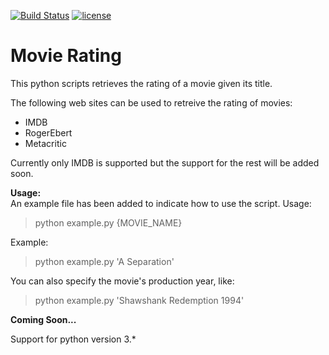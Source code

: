 [![Build Status](https://travis-ci.org/meysammahfouzi/movie-rating.svg?branch=master)](https://travis-ci.org/meysammahfouzi/movie-rating)
[![license](https://img.shields.io/github/license/mashape/apistatus.svg)]()
# Movie Rating
This python scripts retrieves the rating of a movie given its title.

The following web sites can be used to retreive the rating of movies:

- IMDB 
- RogerEbert 
- Metacritic

Currently only IMDB is supported but the support for the rest will be added soon.

**Usage:**  
An example file has been added to indicate how to use the script. Usage:  

> python example.py {MOVIE_NAME}  

Example:  
 	
> python example.py 'A Separation'

You can also specify the movie's production year, like:  
> python example.py 'Shawshank Redemption 1994'

**Coming Soon...**  

Support for python version 3.*

